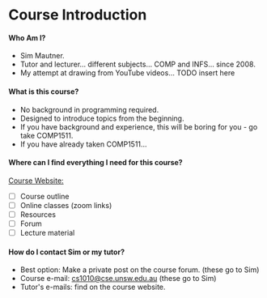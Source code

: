 # Course Introduction

#### Who Am I?
 * Sim Mautner.
 * Tutor and lecturer... different subjects... COMP and INFS... since 2008.
 * My attempt at drawing from YouTube videos... TODO insert here

#### What is this course?
 * No background in programming required.
 * Designed to introduce topics from the beginning.
 * If you have background and experience, this will be boring for you - go take COMP1511.
 * If you have already taken COMP1511…

#### Where can I find everything I need for this course?
[Course Website:](https://webcms3.cse.unsw.edu.au/COMP1010/21T3/)
- [ ] Course outline
- [ ] Online classes (zoom links)
- [ ] Resources
- [ ] Forum
- [ ] Lecture material

#### How do I contact Sim or my tutor?
 * Best option: Make a private post on the course forum. (these go to Sim)
 * Course e-mail: cs1010@cse.unsw.edu.au (these go to Sim)
 * Tutor's e-mails: find on the course website.

